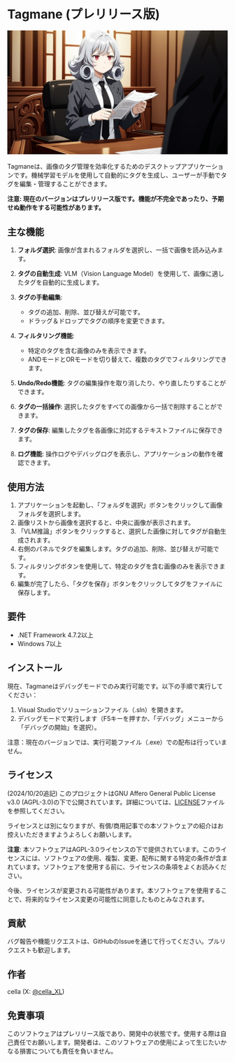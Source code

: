 # Tagmane (プレリリース版)

![Tagmane Cover](asset/cover.png)

Tagmaneは、画像のタグ管理を効率化するためのデスクトップアプリケーションです。機械学習モデルを使用して自動的にタグを生成し、ユーザーが手動でタグを編集・管理することができます。

**注意: 現在のバージョンはプレリリース版です。機能が不完全であったり、予期せぬ動作をする可能性があります。**

## 主な機能

1. **フォルダ選択**: 画像が含まれるフォルダを選択し、一括で画像を読み込みます。

2. **タグの自動生成**: VLM（Vision Language Model）を使用して、画像に適したタグを自動的に生成します。

3. **タグの手動編集**: 
   - タグの追加、削除、並び替えが可能です。
   - ドラッグ＆ドロップでタグの順序を変更できます。

4. **フィルタリング機能**: 
   - 特定のタグを含む画像のみを表示できます。
   - ANDモードとORモードを切り替えて、複数のタグでフィルタリングできます。

5. **Undo/Redo機能**: タグの編集操作を取り消したり、やり直したりすることができます。

6. **タグの一括操作**: 選択したタグをすべての画像から一括で削除することができます。

7. **タグの保存**: 編集したタグを各画像に対応するテキストファイルに保存できます。

8. **ログ機能**: 操作ログやデバッグログを表示し、アプリケーションの動作を確認できます。

## 使用方法

1. アプリケーションを起動し、「フォルダを選択」ボタンをクリックして画像フォルダを選択します。
2. 画像リストから画像を選択すると、中央に画像が表示されます。
3. 「VLM推論」ボタンをクリックすると、選択した画像に対してタグが自動生成されます。
4. 右側のパネルでタグを編集します。タグの追加、削除、並び替えが可能です。
5. フィルタリングボタンを使用して、特定のタグを含む画像のみを表示できます。
6. 編集が完了したら、「タグを保存」ボタンをクリックしてタグをファイルに保存します。

## 要件

- .NET Framework 4.7.2以上
- Windows 7以上

## インストール

現在、Tagmaneはデバッグモードでのみ実行可能です。以下の手順で実行してください：

1. Visual Studioでソリューションファイル（.sln）を開きます。
2. デバッグモードで実行します（F5キーを押すか、「デバッグ」メニューから「デバッグの開始」を選択）。

注意：現在のバージョンでは、実行可能ファイル（.exe）での配布は行っていません。

## ライセンス

(2024/10/20追記) このプロジェクトはGNU Affero General Public License v3.0 (AGPL-3.0)の下で公開されています。詳細については、[LICENSE](LICENSE)ファイルを参照してください。

ライセンスとは別になりますが、有償/商用記事での本ソフトウェアの紹介はお控えいただきますようよろしくお願いします。

**注意**: 本ソフトウェアはAGPL-3.0ライセンスの下で提供されています。このライセンスには、ソフトウェアの使用、複製、変更、配布に関する特定の条件が含まれています。ソフトウェアを使用する前に、ライセンスの条項をよくお読みください。

今後、ライセンスが変更される可能性があります。本ソフトウェアを使用することで、将来的なライセンス変更の可能性に同意したものとみなされます。

## 貢献

バグ報告や機能リクエストは、GitHubのIssueを通じて行ってください。プルリクエストも歓迎します。

## 作者

cella (X: [@cella_XL](https://x.com/cella_XL))

## 免責事項

このソフトウェアはプレリリース版であり、開発中の状態です。使用する際は自己責任でお願いします。開発者は、このソフトウェアの使用によって生じたいかなる損害についても責任を負いません。
